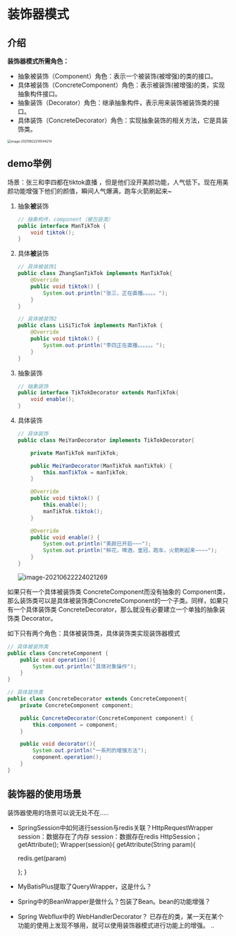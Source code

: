 # 装饰器模式

## 介绍

**装饰器模式所需角色：**

- 抽象被装饰（Component）角色：表示一个被装饰(被增强)的类的接口。
- 具体被装饰（ConcreteComponent）角色：表示被装饰(被增强)的类，实现抽象构件接口。
- 抽象装饰（Decorator）角色：继承抽象构件，表示用来装饰被装饰类的接口。
- 具体装饰（ConcreteDecorator）角色：实现抽象装饰的相关方法，它是具装饰类。

<img src="https://figure-bed-liqun.oss-cn-beijing.aliyuncs.com/uPic/image-20210622214544214.png" alt="image-20210622214544214" style="zoom:50%;" />



## demo举例

场景：张三和李四都在tiktok直播 ，但是他们没开美颜功能，人气低下。现在用美颜功能增强下他们的颜值，瞬间人气爆满，跑车火箭刷起来~

1. 抽象**被**装饰

   ```java
   // 抽象构件，component（被包装类）
   public interface ManTikTok {
       void tiktok();
   }
   ```

2. 具体**被**装饰

   ```java
   // 具体被装饰1
   public class ZhangSanTikTok implements ManTikTok{
       @Override
       public void tiktok() {
           System.out.println("张三，正在直播。。。。。");
       }
   }
   ```

   ```java
   // 具体被装饰2
   public class LiSiTicTok implements ManTikTok {
       @Override
       public void tiktok() {
           System.out.println("李四正在直播。。。。。。");
       }
   }
   ```

3. 抽象装饰

   ```java
   // 抽象装饰
   public interface TikTokDecorator extends ManTikTok{
       void enable();
   }
   ```

4. 具体装饰

   ```java
   // 具体装饰
   public class MeiYanDecorator implements TikTokDecorator{
   
       private ManTikTok manTikTok;
   
       public MeiYanDecorator(ManTikTok manTikTok) {
           this.manTikTok = manTikTok;
       }
   
       @Override
       public void tiktok() {
           this.enable();
           manTikTok.tiktok();
       }
   
       @Override
       public void enable() {
           System.out.println("美颜已开启~~~");
           System.out.println("鲜花，啤酒，皇冠，跑车，火箭刷起来~~~~");
       }
   }
   ```

   ![image-20210622224021269](https://figure-bed-liqun.oss-cn-beijing.aliyuncs.com/uPic/image-20210622224021269.png)

如果只有一个具体被装饰类 ConcreteComponent而没有抽象的 Component类，那么装饰类可以是具体被装饰类ConcreteComponent的一个子类。同样，如果只有一个具体装饰类 ConcreteDecorator，那么就没有必要建立一个单独的抽象装饰类 Decorator。

如下只有两个角色：具体被装饰类，具体装饰类实现装饰器模式

```java
// 具体被装饰类
public class ConcreteComponent {
    public void operation(){
        System.out.println("具体对象操作");
    }
}
```

```java
// 具体装饰类
public class ConcreteDecorator extends ConcreteComponent{
    private ConcreteComponent component;

    public ConcreteDecorator(ConcreteComponent component) {
        this.component = component;
    }

    public void decorator(){
        System.out.println("一系列的增强方法");
        component.operation();
    }
}
```



## 装饰器的使用场景

装饰器使用的场景可以说无处不在.....

- SpringSession中如何进行session与redis关联？HttpRequestWrapper
  session：数据存在了内存
  session：数据存在redis
  HttpSession；getAttribute();
  Wrapper(session){
  getAttribute(String param){   

   redis.get(param)

   };
  }

- MyBatisPlus提取了QueryWrapper，这是什么？

- Spring中的BeanWrapper是做什么？包装了Bean。bean的功能增强？

- Spring Webflux中的 WebHandlerDecorator？
  已存在的类，某一天在某个功能的使用上发现不够用，就可以使用装饰器模式进行功能上的增强。
  ..

